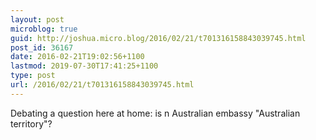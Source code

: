 ```yaml
---
layout: post
microblog: true
guid: http://joshua.micro.blog/2016/02/21/t701316158843039745.html
post_id: 36167
date: 2016-02-21T19:02:56+1100
lastmod: 2019-07-30T17:41:25+1100
type: post
url: /2016/02/21/t701316158843039745.html
---
```

Debating a question here at home: is n Australian embassy "Australian territory"?
